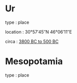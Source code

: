 # Ur

type
: place

location
: 30°57′45″N 46°06′11″E

circa
: [3800 BC to 500 BC](#date:-3800/-500)

# Mesopotamia

type
: place

